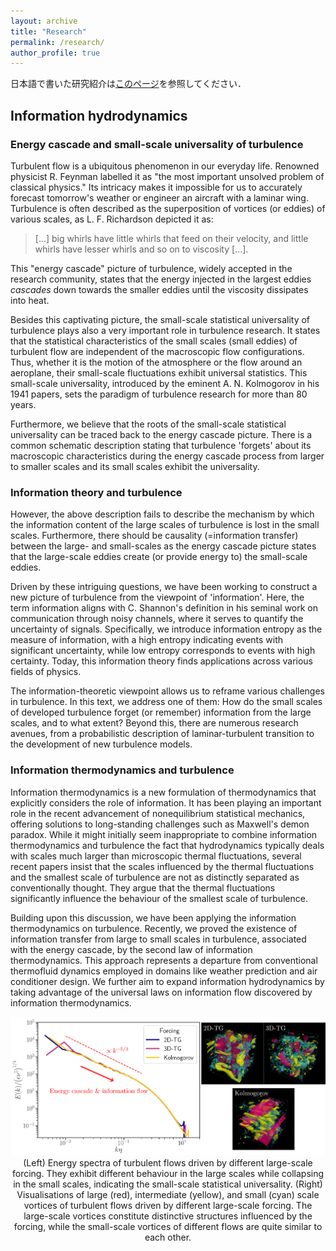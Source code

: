 ```yaml
---
layout: archive
title: "Research"
permalink: /research/
author_profile: true
---
```


日本語で書いた研究紹介は[このページ](https://ryo-araki.github.io/research_jp)を参照してください．

## Information hydrodynamics

### Energy cascade and small-scale universality of turbulence

Turbulent flow is a ubiquitous phenomenon in our everyday life.
Renowned physicist R. Feynman labelled it as "the most important unsolved problem of classical physics."
Its intricacy makes it impossible for us to accurately forecast tomorrow's weather or engineer an aircraft with a laminar wing.
Turbulence is often described as the superposition of vortices (or eddies) of various scales, as L. F. Richardson depicted it as:

> [...] big whirls have little whirls that feed on their velocity, and little whirls have lesser whirls and so on to viscosity [...].

This "energy cascade" picture of turbulence, widely accepted in the research community, states that the energy injected in the largest eddies _cascades_ down towards the smaller eddies until the viscosity dissipates into heat.

Besides this captivating picture, the small-scale statistical universality of turbulence plays also a very important role in turbulence research.
It states that the statistical characteristics of the small scales (small eddies) of turbulent flow are independent of the macroscopic flow configurations.
Thus, whether it is the motion of the atmosphere or the flow around an aeroplane, their small-scale fluctuations exhibit universal statistics.
This small-scale universality, introduced by the eminent A. N. Kolmogorov in his 1941 papers, sets the paradigm of turbulence research for more than 80 years.

Furthermore, we believe that the roots of the small-scale statistical universality can be traced back to the energy cascade picture.
There is a common schematic description stating that turbulence 'forgets' about its macroscopic characteristics during the energy cascade process from larger to smaller scales and its small scales exhibit the universality.

### Information theory and turbulence

However, the above description fails to describe the mechanism by which the information content of the large scales of turbulence is lost in the small scales.
Furthermore, there should be causality (=information transfer) between the large- and small-scales as the energy cascade picture states that the large-scale eddies create (or provide energy to) the small-scale eddies.

Driven by these intriguing questions, we have been working to construct a new picture of turbulence from the viewpoint of 'information'.
Here, the term information aligns with C. Shannon's definition in his seminal work on communication through noisy channels, where it serves to quantify the uncertainty of signals.
Specifically, we introduce information entropy as the measure of information, with a high entropy indicating events with significant uncertainty, while low entropy corresponds to events with high certainty.
Today, this information theory finds applications across various fields of physics.

The information-theoretic viewpoint allows us to reframe various challenges in turbulence.
In this text, we address one of them: How do the small scales of developed turbulence forget (or remember) information from the large scales, and to what extent?
Beyond this, there are numerous research avenues, from a probabilistic description of laminar-turbulent transition to the development of new turbulence models.

### Information thermodynamics and turbulence

Information thermodynamics is a new formulation of thermodynamics that explicitly considers the role of information.
It has been playing an important role in the recent advancement of nonequilibrium statistical mechanics, offering solutions to long-standing challenges such as Maxwell's demon paradox.
While it might initially seem inappropriate to combine information thermodynamics and turbulence the fact that hydrodynamics typically deals with scales much larger than microscopic thermal fluctuations, several recent papers insist that the scales influenced by the thermal fluctuations and the smallest scale of turbulence are not as distinctly separated as conventionally thought.
They argue that the thermal fluctuations significantly influence the behaviour of the smallest scale of turbulence.

Building upon this discussion, we have been applying the information thermodynamics on turbulence.
Recently, we proved the existence of information transfer from large to small scales in turbulence, associated with the energy cascade, by the second law of information thermodynamics.
This approach represents a departure from conventional thermofluid dynamics employed in domains like weather prediction and air conditioner design.
We further aim to expand information hydrodynamics by taking advantage of the universal laws on information flow discovered by information thermodynamics.

<div style="text-align: center;">
<img src='/images/information_hydrodynamics.png' width="800">
</div>

<div style="text-align: center;">
(Left) Energy spectra of turbulent flows driven by different large-scale forcing.
They exhibit different behaviour in the large scales while collapsing in the small scales, indicating the small-scale statistical universality.
(Right) Visualisations of large (red), intermediate (yellow), and small (cyan) scale vortices of turbulent flows driven by different large-scale forcing.
The large-scale vortices constitute distinctive structures influenced by the forcing, while the small-scale vortices of different flows are quite similar to each other.
</div>
